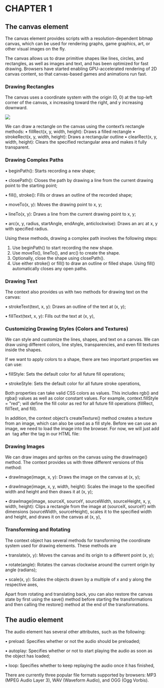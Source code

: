 # CHAPTER 1
## The canvas element

The canvas element provides scripts with a resolution-dependent bitmap canvas, which can be used for rendering graphs, game graphics, art, or other visual images on the fly.

The canvas allows us to draw primitive shapes like lines, circles, and rectangles, as well as images and text, and has been optimized for fast drawing. Browsers have started enabling GPU-accelerated rendering of 2D canvas content, so that canvas-based games and animations run fast.

### Drawing Rectangles
The canvas uses a coordinate system with the origin (0, 0) at the top-left corner of the canvas, x increasing toward the right, and y increasing downward.

![](/home/ana/Downloads/001_image_game-learn.png)

We can draw a rectangle on the canvas using the context’s rectangle methods:
•	 fillRect(x, y, width, height): Draws a filled rectangle
•	 strokeRect(x, y, width, height): Draws a rectangular outline
•	 clearRect(x, y, width, height): Clears the specified rectangular area and makes it fully transparent.

### Drawing Complex Paths
•	 beginPath(): Starts recording a new shape;

•	 closePath(): Closes the path by drawing a line from the current drawing point to the starting point;

•	 fill(), stroke(): Fills or draws an outline of the recorded shape;

•	 moveTo(x, y): Moves the drawing point to x, y;

•	 lineTo(x, y): Draws a line from the current drawing point to x, y;

•	 arc(x, y, radius, startAngle, endAngle, anticlockwise): Draws an arc at x, y with specified radius.

Using these methods, drawing a complex path involves the following steps:

1. Use beginPath() to start recording the new shape.
2. Use moveTo(), lineTo(), and arc() to create the shape.
3. Optionally, close the shape using closePath().
4. Use either stroke() or fill() to draw an outline or filled shape. Using fill() automatically closes any open paths.

### Drawing Text
The context also provides us with two methods for drawing text on the canvas:

•	 strokeText(text, x, y): Draws an outline of the text at (x, y);

•	 fillText(text, x, y): Fills out the text at (x, y),

### Customizing Drawing Styles (Colors and Textures)
We can style and customize the lines, shapes, and text on a canvas. We can
draw using different colors, line styles, transparencies, and even fill textures inside the shapes.

If we want to apply colors to a shape, there are two important properties we can use:

•	 fillStyle: Sets the default color for all future fill operations;

•	 strokeStyle: Sets the default color for all future stroke operations,

Both properties can take valid CSS colors as values. This includes rgb() and rgba() values as well as color constant values. For example, context.fillStyle = "red"; will define the fill color as red for all future fill operations (fillRect, fillText, and fill).

In addition, the context object’s createTexture() method creates a texture from an image, which can also be used as a fill style. Before we can use an image, we need to load the image into the browser. For now, we will just add an <img> tag after the <canvas> tag in our HTML file:

### Drawing Images

We can draw images and sprites on the canvas using the drawImage() method. The context provides us with three different versions of this method:

•	 drawImage(image, x, y): Draws the image on the canvas at (x, y);

•	 drawImage(image, x, y, width, height): Scales the image to the specified width and height and then draws it at (x, y);

•	 drawImage(image, sourceX, sourceY, sourceWidth, sourceHeight, x, y,
width, height): Clips a rectangle from the image at (sourceX, sourceY) with dimensions (sourceWidth, sourceHeight), scales it to the specified width and height, and draws it on the canvas at (x, y),

### Transforming and Rotating

The context object has several methods for transforming the coordinate system used for drawing elements.
These methods are

•	 translate(x, y): Moves the canvas and its origin to a different point (x, y);

•	 rotate(angle): Rotates the canvas clockwise around the current origin by angle (radians);

•	 scale(x, y): Scales the objects drawn by a multiple of x and y along the respective axes,

Apart from rotating and translating back, you can also restore the canvas state by first using the save() method before starting the transformations and then calling the restore() method at the end of the transformations.

## The audio element

The audio element has several other attributes, such as the following:

•	 preload: Specifies whether or not the audio should be preloaded;

•	 autoplay: Specifies whether or not to start playing the audio as soon as the object has loaded;

•	 loop: Specifies whether to keep replaying the audio once it has finished,

There are currently three popular file formats supported by browsers: MP3 (MPEG Audio Layer 3), WAV (Waveform Audio), and OGG (Ogg Vorbis).